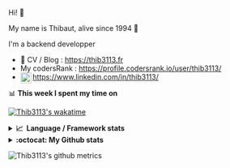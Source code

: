 Hi! 👋

My name is Thibaut, alive since 1994 🍷

I'm a backend developper

-   📝 CV / Blog : https://thib3113.fr
-   My codersRank : https://profile.codersrank.io/user/thib3113/
-   <a href="https://www.linkedin.com/in/thib3113/"><img align="left" alt="Thib3113's Linkedin" width="21px" src="https://img.icons8.com/color/48/linkedin.png" /></a> https://www.linkedin.com/in/thib3113/

📊 **This week I spent my time on**

[![Thib3113's wakatime](https://github-readme-stats.vercel.app/api/wakatime?username=thib3113&layout=default&theme=dracula&langs_count=6&hide_title=true&hide_border=true)](https://wakatime.com/@thib3113)

<details>
  <summary><b>📈&nbsp;&nbsp;Language&nbsp;/&nbsp;Framework stats</b></summary>
  <br/>  
  <a href='https://profile.codersrank.io/user/thib3113/'>
  <img src='http://cr-skills-chart-widget.azurewebsites.net/api/api?username=thib3113&padding=30&skills=php,batchfile,javascript,less,mysql,reactjs,scss,shell,typescript,vue'>
  </a>
</details>

<details>
  <summary><b>:octocat: My Github stats</b></summary>
  <br/>  
  
  <img src="https://github-readme-stats.vercel.app/api?username=thib3113&theme=dracula&show_icons=true&" alt="Thib3113's GitHub stats" />

<!--START_SECTION:activity-->

1. 🗣 Commented on [#641](https://github.com/thib3113/unifi-client/pull/641#issuecomment-1664196709) in [thib3113/unifi-client](https://github.com/thib3113/unifi-client)
2. 🗣 Commented on [#641](https://github.com/thib3113/unifi-client/pull/641#issuecomment-1663155514) in [thib3113/unifi-client](https://github.com/thib3113/unifi-client)
3. 🎉 Merged PR [#642](https://github.com/thib3113/unifi-client/pull/642) in [thib3113/unifi-client](https://github.com/thib3113/unifi-client)
4. 🎉 Merged PR [#23](https://github.com/thib3113/node-crowdsec/pull/23) in [thib3113/node-crowdsec](https://github.com/thib3113/node-crowdsec)
5. 💪 Opened PR [#642](https://github.com/thib3113/unifi-client/pull/642) in [thib3113/unifi-client](https://github.com/thib3113/unifi-client)
 <!--END_SECTION:activity-->

</details>

![Thib3113's github metrics](https://gist.githubusercontent.com/thib3113/83a96e16f8bca103f1b0e376186c66ec/raw/github-metrics.svg)
